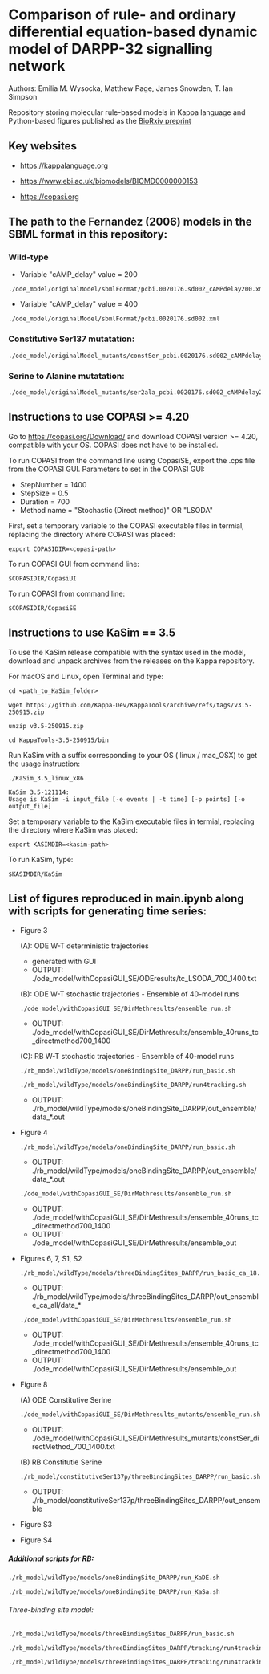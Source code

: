 # Comparison of rule- and ordinary differential equation-based dynamic model of DARPP-32 signalling network
Authors: Emilia M. Wysocka, Matthew Page, James Snowden, T. Ian Simpson 

Repository storing molecular rule-based models in Kappa language and Python-based figures published as the [BioRxiv preprint](https://www.biorxiv.org/content/10.1101/2022.03.26.485918v3)

## Key websites

* https://kappalanguage.org

* https://www.ebi.ac.uk/biomodels/BIOMD0000000153

* https://copasi.org


## The path to the Fernandez (2006) models in the SBML format in this repository:


### Wild-type

* Variable "cAMP_delay" value = 200

```
./ode_model/originalModel/sbmlFormat/pcbi.0020176.sd002_cAMPdelay200.xml
```

* Variable "cAMP_delay" value = 400

```
./ode_model/originalModel/sbmlFormat/pcbi.0020176.sd002.xml
```

### Constitutive Ser137 mutatation:

```
./ode_model/originalModel_mutants/constSer_pcbi.0020176.sd002_cAMPdelay200.xml
```


### Serine to Alanine mutatation:

```
./ode_model/originalModel_mutants/ser2ala_pcbi.0020176.sd002_cAMPdelay200.xml
```


## Instructions to use COPASI >= 4.20

Go to https://copasi.org/Download/ and download COPASI version >= 4.20, compatible with your OS.
COPASI does not have to be installed.

To run COPASI from the command line using CopasiSE, export the .cps file from the COPASI GUI.
Parameters to set in the COPASI GUI:
 * StepNumber = 1400
 * StepSize = 0.5
 * Duration = 700
 * Method name = "Stochastic (Direct method)" OR "LSODA"


First, set a temporary variable to the COPASI executable files in termial, replacing the directory where COPASI was placed:

```
export COPASIDIR=<copasi-path>
```

To run COPASI GUI from command line:

```
$COPASIDIR/CopasiUI
```

To run COPASI from command line:

```
$COPASIDIR/CopasiSE
```


## Instructions to use KaSim == 3.5

To use the KaSim release compatible with the syntax used in the model, download and unpack archives from the releases on the Kappa repository.

For macOS and Linux, open Terminal and type:

```console
cd <path_to_KaSim_folder>
```

```
wget https://github.com/Kappa-Dev/KappaTools/archive/refs/tags/v3.5-250915.zip
```

```
unzip v3.5-250915.zip
```

```
cd KappaTools-3.5-250915/bin
```

Run KaSim with a suffix corresponding to your OS ( linux / mac_OSX) to get the usage instruction:

```console
./KaSim_3.5_linux_x86 
```

```
KaSim 3.5-121114: 
Usage is KaSim -i input_file [-e events | -t time] [-p points] [-o output_file]

```

Set a temporary variable to the KaSim executable files in termial, replacing the directory where KaSim was placed:

```
export KASIMDIR=<kasim-path>
```

To run KaSim, type:

```
$KASIMDIR/KaSim
```



## List of figures reproduced in main.ipynb along with scripts for generating time series:


* Figure 3
  <!--- - (A) wt/wild-type_summedpatternsOriginal_selected_.pdf --->
  
  (A): ODE W-T deterministic trajectories
  
  * generated with GUI
  * OUTPUT: ./ode_model/withCopasiGUI_SE/ODEresults/tc_LSODA_700_1400.txt
  
      
  
  <!--- - (B) wt/wild-type_stochastic_ode_model_selected_SD.pdf --->
  (B): ODE W-T stochastic trajectories - Ensemble of 40-model runs

   ```
   ./ode_model/withCopasiGUI_SE/DirMethresults/ensemble_run.sh
   ```
   
   * OUTPUT: ./ode_model/withCopasiGUI_SE/DirMethresults/ensemble_40runs_tc_directmethod700_1400



  <!--- - (C) wt/wild-typeoBS_rb_model_selected_SD.pdf --->
  (C): RB W-T stochastic trajectories - Ensemble of 40-model runs
  

  ```
  ./rb_model/wildType/models/oneBindingSite_DARPP/run_basic.sh
  ```


  ```
  ./rb_model/wildType/models/oneBindingSite_DARPP/run4tracking.sh
  ```

  *  OUTPUT: ./rb_model/wildType/models/oneBindingSite_DARPP/out_ensemble/data_*.out


* Figure 4
   <!--- - compared/w-t_ode2rb_stoch2stochpaired_resized.pdf --->

      
    ```
    ./rb_model/wildType/models/oneBindingSite_DARPP/run_basic.sh
    ```
    
    * OUTPUT:  ./rb_model/wildType/models/oneBindingSite_DARPP/out_ensemble/data_*.out
    

     ```
     ./ode_model/withCopasiGUI_SE/DirMethresults/ensemble_run.sh
     ```

    
    * OUTPUT:  ./ode_model/withCopasiGUI_SE/DirMethresults/ensemble_40runs_tc_directmethod700_1400
    * OUTPUT: ./ode_model/withCopasiGUI_SE/DirMethresults/ensemble_out


* Figures 6, 7, S1, S2

  <!--- - ca_all_case/all_Ca_summed_PP2Bpaired.pdf --> 

  <!--- - (A) ca_all_case/all_Ca_all_Ca2_paired_w-t_ode2rb_stoch2stoch.pdf --->

  <!--- - (B) ca_all_case/all_Ca2_all_Ca_paired_all_ca_rb_18_ode_13.pdf --->
  
   <!--- - (C) ca_all_case/all_Ca2_all_Ca_paired_all_ca_summed_first_instance_of_PP2B.pdf --->


    <!--- - ca_all_case/CaRates_15_1_7_CaStim_6_representations_of_PP2Bi.pdf --->
    <!--- - img/ca_all_case/all_Capaired.pdf --->

    
    ```
    ./rb_model/wildType/models/threeBindingSites_DARPP/run_basic_ca_18.sh
    ```

    * OUTPUT: ./rb_model/wildType/models/threeBindingSites_DARPP/out_ensemble_ca_all/data_*
 
 
    ```
    ./ode_model/withCopasiGUI_SE/DirMethresults/ensemble_run.sh
    ```   
    
    * OUTPUT: ./ode_model/withCopasiGUI_SE/DirMethresults/ensemble_40runs_tc_directmethod700_1400
    * OUTPUT: ./ode_model/withCopasiGUI_SE/DirMethresults/ensemble_out
 

* Figure 8
  <!--- - (A) alone/constSer/constitutive_Ser137_summedpatternsOriginal_selected_.pdf
  - (B) alone/constSer/constitutive_serinetBS_rb_model_selected_SD.pdf
  - (C) alone/ser2ala/serine_to_alanine_summedpatternsOriginal_selected_.pdf
  - (D) alone/ser2ala/serine_to_alaninetBS_rb_model_selected_SD.pdf --->

    (A) ODE Constitutive Serine 
    
    
    ```
    ./ode_model/withCopasiGUI_SE/DirMethresults_mutants/ensemble_run.sh
    ```

    * OUTPUT: ./ode_model/withCopasiGUI_SE/DirMethresults_mutants/constSer_directMethod_700_1400.txt
   
   

    (B) RB Constitutie Serine
   
   
    ```
    ./rb_model/constitutiveSer137p/threeBindingSites_DARPP/run_basic.sh
    ```
    
    * OUTPUT: ./rb_model/constitutiveSer137p/threeBindingSites_DARPP/out_ensemble


* Figure S3
  <!--- - compared/w-t_rb2rb_stoch2stochpaired_resized.pdf --->

* Figure S4
 <!--- - compared/s_speciesNum_per_time_tBS_oBS_to_stimuli_2.pdf --->



##### Additional scripts for RB:

```
./rb_model/wildType/models/oneBindingSite_DARPP/run_KaDE.sh
```

```
./rb_model/wildType/models/oneBindingSite_DARPP/run_KaSa.sh
```

###### Three-binding site model:


```
./rb_model/wildType/models/threeBindingSites_DARPP/run_basic.sh
```



```
./rb_model/wildType/models/threeBindingSites_DARPP/tracking/run4tracking.sh
```


```
./rb_model/wildType/models/threeBindingSites_DARPP/tracking/run4tracking_for_KaSim4.0.sh
```
